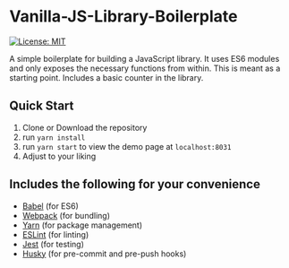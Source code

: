 # Vanilla-JS-Library-Boilerplate

[![License: MIT](https://img.shields.io/badge/License-MIT-yellow.svg)](https://opensource.org/licenses/MIT)

A simple boilerplate for building a JavaScript library. It uses ES6 modules and only exposes the necessary functions from within. This is meant as a starting point. Includes a basic counter in the library.

## Quick Start

1. Clone or Download the repository
2. run `yarn install`
3. run `yarn start` to view the demo page at `localhost:8031`
4. Adjust to your liking

## Includes the following for your convenience

* [Babel](https://babeljs.io/) (for ES6)
* [Webpack](https://webpack.js.org/) (for bundling)
* [Yarn](https://yarnpkg.com/lang/en/) (for package management)
* [ESLint](https://eslint.org/) (for linting)
* [Jest](https://facebook.github.io/jest/) (for testing)
* [Husky](https://github.com/typicode/husky) (for pre-commit and pre-push hooks)
